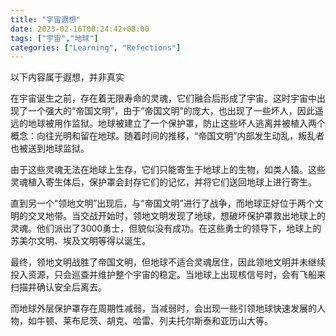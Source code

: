 ```yaml
---
title: "宇宙遐想"
date: 2023-02-16T00:24:42+08:00
tags: ["宇宙","地球"]
categories: ["Learning", "Refections"]
---
```


以下内容属于遐想，并非真实

​		在宇宙诞生之前，存在着无限寿命的灵魂，它们融合后形成了宇宙。这时宇宙中出现了一个强大的“帝国文明”，由于“帝国文明”的庞大，也出现了一些坏人，因此遥远的地球被用作监狱。地球被建立了一个保护罩，防止这些坏人逃离并被植入两个概念：向往光明和留在地球。随着时间的推移，“帝国文明”内部发生动乱，叛乱者也被送到地球监狱。

​		由于这些灵魂无法在地球上生存，它们只能寄生于地球上的生物，如类人猿。这些灵魂植入寄生体后，保护罩会封存它们的记忆，并将它们送回地球上进行寄生。

​		直到另一个“领地文明”出现后，与“帝国文明”进行了战争，而地球正好位于两个文明的交叉地带。当交战开始时，领地文明发现了地球，想破坏保护罩救出地球上的灵魂。他们派出了3000勇士，但貌似没有成功。在这些勇士的领导下，地球上的苏美尔文明、埃及文明等得以诞生。

​		最终，领地文明战胜了帝国文明，但地球不适合灵魂居住，因此领地文明并未继续投入资源，只会巡查并维护整个宇宙的稳定。当地球上出现核信号时，会有飞船来扫描并确认安全后离去。

​		而地球外层保护罩存在周期性减弱，当减弱时，会出现一些引领地球快速发展的人物，如牛顿、莱布尼茨、胡克、哈雷、列夫托尔斯泰和亚历山大等。